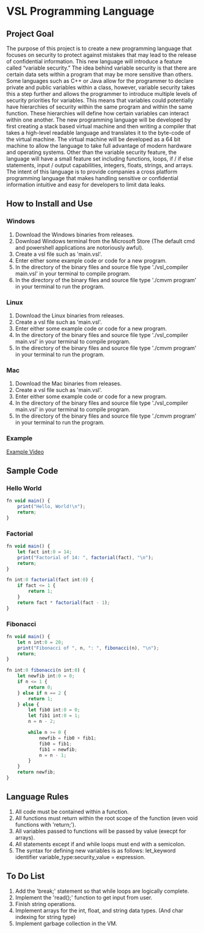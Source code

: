 # VSL Programming Language
## Project Goal
The purpose of this project is to create a new programming language that focuses on security to protect against mistakes that may lead to the release of confidential information. This new language will introduce a feature called “variable security.” The idea behind variable security is that there are certain data sets within a program that may be more sensitive than others. Some languages such as C++ or Java allow for the programmer to declare private and public variables within a class, however, variable security takes this a step further and allows the programmer to introduce multiple levels of security priorities for variables. This means that variables could potentially have hierarchies of security within the same program and within the same function. These hierarchies will define how certain variables can interact within one another. The new programming language will be developed by first creating a stack based virtual machine and then writing a compiler that takes a high-level readable language and translates it to the byte-code of the virtual machine. The virtual machine will be developed as a 64 bit machine to allow the language to take full advantage of modern hardware and operating systems. Other than the variable security feature, the language will have a small feature set including functions, loops, if / if else statements, input / output capabilities, integers, floats, strings, and arrays. The intent of this language is to provide companies a cross platform programming language that makes handling sensitive or confidential information intuitive and easy for developers to limit data leaks.

## How to Install and Use
### Windows
1. Download the Windows binaries from releases.
2. Download Windows terminal from the Microsoft Store (The default cmd and powershell applications are notoriously awful).
3. Create a vsl file such as 'main.vsl'.
4. Enter either some example code or code for a new program.
5. In the directory of the binary files and source file type './vsl_compiler main.vsl' in your terminal to compile program.
6. In the directory of the binary files and source file type './cmvm program' in your terminal to run the program.

### Linux
1. Download the Linux binaries from releases.
3. Create a vsl file such as 'main.vsl'.
4. Enter either some example code or code for a new program.
5. In the directory of the binary files and source file type './vsl_compiler main.vsl' in your terminal to compile program.
6. In the directory of the binary files and source file type './cmvm program' in your terminal to run the program.

### Mac
1. Download the Mac binaries from releases.
3. Create a vsl file such as 'main.vsl'.
4. Enter either some example code or code for a new program.
5. In the directory of the binary files and source file type './vsl_compiler main.vsl' in your terminal to compile program.
6. In the directory of the binary files and source file type './cmvm program' in your terminal to run the program.

### Example
[Example Video](https://youtu.be/I007YlARifE)

## Sample Code
### Hello World
```typescript
fn void main() {
    print("Hello, World!\n");
    return;
}
```
### Factorial
```typescript
fn void main() {
    let fact int:0 = 14;
    print("Factorial of 14: ", factorial(fact), "\n");
    return;
}

fn int:0 factorial(fact int:0) {
    if fact <= 1 {
        return 1;
    }
    return fact * factorial(fact - 1);
}
```
### Fibonacci
```typescript
fn void main() {
    let n int:0 = 20;
    print("Fibonacci of ", n, ": ", fibonacci(n), "\n");
    return;
}

fn int:0 fibonacci(n int:0) {
    let newfib int:0 = 0;
    if n <= 1 {
        return 0;
    } else if n == 2 {
        return 1;
    } else {
        let fib0 int:0 = 0;
        let fib1 int:0 = 1;
        n = n - 2;

        while n >= 0 {
            newfib = fib0 + fib1;
            fib0 = fib1;
            fib1 = newfib;
            n = n - 1;
        }
    }
    return newfib;
}
```

## Language Rules
1. All code must be contained within a function.
2. All functions must return within the root scope of the function (even void functions with 'return;').
3. All variables passed to functions will be passed by value (execpt for arrays).
4. All statements except if and while loops must end with a semicolon.
5. The syntax for defining new variables is as follows:
    let_keyword identifier variable_type:security_value = expression.


## To Do List
1. Add the 'break;' statement so that while loops are logically complete.
2. Implement the 'read();' function to get input from user.
3. Finish string operations.
4. Implement arrays for the int, float, and string data types. (And char indexing for string type)
5. Implement garbage collection in the VM.